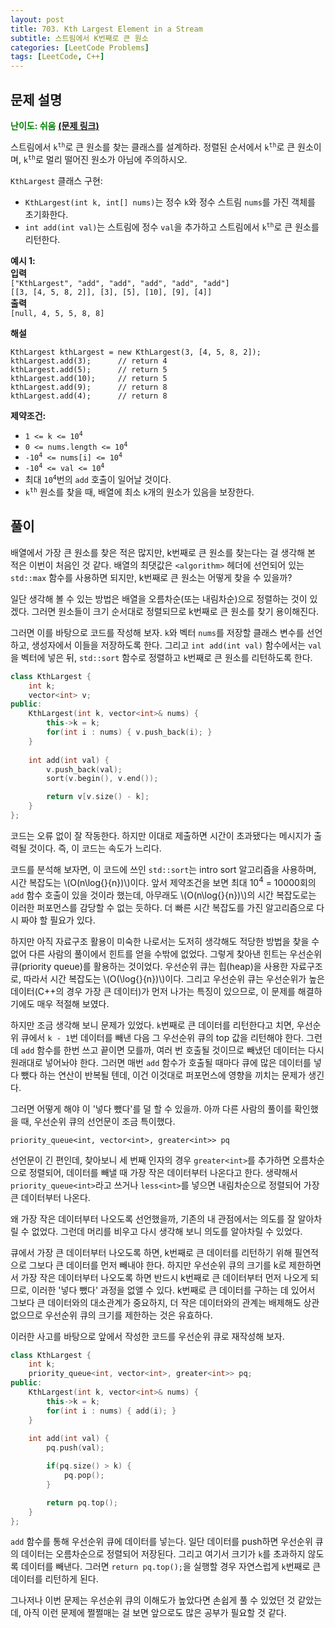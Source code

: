 ```yaml
---
layout: post
title: 703. Kth Largest Element in a Stream
subtitle: 스트림에서 K번째로 큰 원소
categories: [LeetCode Problems]
tags: [LeetCode, C++]
---
```


## 문제 설명
<span style="color:green"><b>난이도: 쉬움</b></span> <b>[(문제 링크)](https://leetcode.com/problems/kth-largest-element-in-a-stream/)</b>

스트림에서 <code>k<sup>th</sup></code>로 큰 원소를 찾는 클래스를 설계하라. 정렬된 순서에서 <code>k<sup>th</sup></code>로 큰 원소이며, <code>k<sup>th</sup></code>로 멀리 떨어진 원소가 아님에 주의하시오.

`KthLargest` 클래스 구현:
  * `KthLargest(int k, int[] nums)`는 정수 `k`와 정수 스트림 `nums`를 가진 객체를 초기화한다.
  * `int add(int val)`는 스트림에 정수 `val`을 추가하고 스트림에서 <code>k<sup>th</sup></code>로 큰 원소를 리턴한다.

**예시 1:**<br>
**입력**<br>
`["KthLargest", "add", "add", "add", "add", "add"]`<br>
`[[3, [4, 5, 8, 2]], [3], [5], [10], [9], [4]]`<br>
**출력**<br>
`[null, 4, 5, 5, 8, 8]`

**해설**
```
KthLargest kthLargest = new KthLargest(3, [4, 5, 8, 2]);
kthLargest.add(3);      // return 4
kthLargest.add(5);      // return 5
kthLargest.add(10);     // return 5
kthLargest.add(9);      // return 8
kthLargest.add(4);      // return 8
```

**제약조건:**
  * <code>1 <= k <= 10<sup>4</sup></code>
  * <code>0 <= nums.length <= 10<sup>4</sup></code>
  * <code>-10<sup>4</sup> <= nums[i] <= 10<sup>4</sup></code>
  * <code>-10<sup>4</sup> <= val <= 10<sup>4</sup></code>
  * 최대 <code>10<sup>4</sup></code>번의 `add` 호출이 일어날 것이다.
  * <code>k<sup>th</sup></code> 원소를 찾을 때, 배열에 최소 `k`개의 원소가 있음을 보장한다.

## 풀이
배열에서 가장 큰 원소를 찾은 적은 많지만, k번째로 큰 원소를 찾는다는 걸 생각해 본 적은 이번이 처음인 것 같다. 배열의 최댓값은 `<algorithm>` 헤더에 선언되어 있는 `std::max` 함수를 사용하면 되지만, k번째로 큰 원소는 어떻게 찾을 수 있을까?

일단 생각해 볼 수 있는 방법은 배열을 오름차순(또는 내림차순)으로 정렬하는 것이 있겠다. 그러면 원소들이 크기 순서대로 정렬되므로 k번째로 큰 원소를 찾기 용이해진다.

그러면 이를 바탕으로 코드를 작성해 보자. `k`와 벡터 `nums`를 저장할 클래스 변수를 선언하고, 생성자에서 이들을 저장하도록 한다. 그리고 `int add(int val)` 함수에서는 `val`을 벡터에 넣은 뒤, `std::sort` 함수로 정렬하고 `k`번째로 큰 원소를 리턴하도록 한다.

```C++
class KthLargest {
    int k;
    vector<int> v;
public:
    KthLargest(int k, vector<int>& nums) {
        this->k = k;
        for(int i : nums) { v.push_back(i); }
    }
    
    int add(int val) {
        v.push_back(val);
        sort(v.begin(), v.end());

        return v[v.size() - k];
    }
};
```

코드는 오류 없이 잘 작동한다. 하지만 이대로 제출하면 시간이 초과됐다는 메시지가 출력될 것이다. 즉, 이 코드는 속도가 느리다.

코드를 분석해 보자면, 이 코드에 쓰인 `std::sort`는 intro sort 알고리즘을 사용하며, 시간 복잡도는 \\(O(n\log{}{n})\\)이다. 앞서 제약조건을 보면 최대 10<sup>4</sup> = 10000회의 `add` 함수 호출이 있을 것이라 했는데, 아무래도 \\(O(n\log{}{n})\\)의 시간 복잡도로는 이러한 퍼포먼스를 감당할 수 없는 듯하다. 더 빠른 시간 복잡도를 가진 알고리즘으로 다시 짜야 할 필요가 있다.

하지만 아직 자료구조 활용이 미숙한 나로서는 도저히 생각해도 적당한 방법을 찾을 수 없어 다른 사람의 풀이에서 힌트를 얻을 수밖에 없었다. 그렇게 찾아낸 힌트는 우선순위 큐(priority queue)를 활용하는 것이었다. 우선순위 큐는 힙(heap)을 사용한 자료구조로, 따라서 시간 복잡도는 \\(O(\log{}{n})\\)이다. 그리고 우선순위 큐는 우선순위가 높은 데이터(C++의 경우 가장 큰 데이터)가 먼저 나가는 특징이 있으므로, 이 문제를 해결하기에도 매우 적절해 보였다.

하지만 조금 생각해 보니 문제가 있었다. `k`번째로 큰 데이터를 리턴한다고 치면, 우선순위 큐에서 `k - 1`번 데이터를 빼낸 다음 그 우선순위 큐의 top 값을 리턴해야 한다. 그런데 `add` 함수를 한번 쓰고 끝이면 모를까, 여러 번 호출될 것이므로 빼냈던 데이터는 다시 원래대로 넣어놔야 한다. 그러면 매번 `add` 함수가 호출될 때마다 큐에 많은 데이터를 넣다 뺐다 하는 연산이 반복될 텐데, 이건 이것대로 퍼포먼스에 영향을 끼치는 문제가 생긴다.

그러면 어떻게 해야 이 '넣다 뺐다'를 덜 할 수 있을까. 아까 다른 사람의 풀이를 확인했을 때, 우선순위 큐의 선언문이 조금 특이했다.

`priority_queue<int, vector<int>, greater<int>> pq`

선언문이 긴 편인데, 찾아보니 세 번째 인자의 경우 `greater<int>`를 추가하면 오름차순으로 정렬되어, 데이터를 빼낼 때 가장 작은 데이터부터 나온다고 한다. 생략해서 `priority_queue<int>`라고 쓰거나 `less<int>`를 넣으면 내림차순으로 정렬되어 가장 큰 데이터부터 나온다.

왜 가장 작은 데이터부터 나오도록 선언했을까, 기존의 내 관점에서는 의도를 잘 알아차릴 수 없었다. 그런데 머리를 비우고 다시 생각해 보니 의도를 알아차릴 수 있었다.

큐에서 가장 큰 데이터부터 나오도록 하면, k번째로 큰 데이터를 리턴하기 위해 필연적으로 그보다 큰 데이터를 먼저 빼내야 한다. 하지만 우선순위 큐의 크기를 k로 제한하면서 가장 작은 데이터부터 나오도록 하면 반드시 k번째로 큰 데이터부터 먼저 나오게 되므로, 이러한 '넣다 뺐다' 과정을 없앨 수 있다. k번째로 큰 데이터를 구하는 데 있어서 그보다 큰 데이터와의 대소관계가 중요하지, 더 작은 데이터와의 관계는 배제해도 상관없으므로 우선순위 큐의 크기를 제한하는 것은 유효하다.

이러한 사고를 바탕으로 앞에서 작성한 코드를 우선순위 큐로 재작성해 보자.

```C++
class KthLargest {
    int k;
    priority_queue<int, vector<int>, greater<int>> pq;
public:
    KthLargest(int k, vector<int>& nums) {
        this->k = k;
        for(int i : nums) { add(i); }
    }
    
    int add(int val) {
        pq.push(val);

        if(pq.size() > k) {
            pq.pop();
        }

        return pq.top();
    }
};
```

`add` 함수를 통해 우선순위 큐에 데이터를 넣는다. 일단 데이터를 push하면 우선순위 큐의 데이터는 오름차순으로 정렬되어 저장된다. 그리고 여기서 크기가 `k`를 초과하지 않도록 데이터를 빼낸다. 그러면 `return pq.top();`을 실행할 경우 자연스럽게 `k`번째로 큰 데이터를 리턴하게 된다.

그나저나 이번 문제는 우선순위 큐의 이해도가 높았다면 손쉽게 풀 수 있었던 것 같았는데, 아직 이런 문제에 쩔쩔매는 걸 보면 앞으로도 많은 공부가 필요할 것 같다.